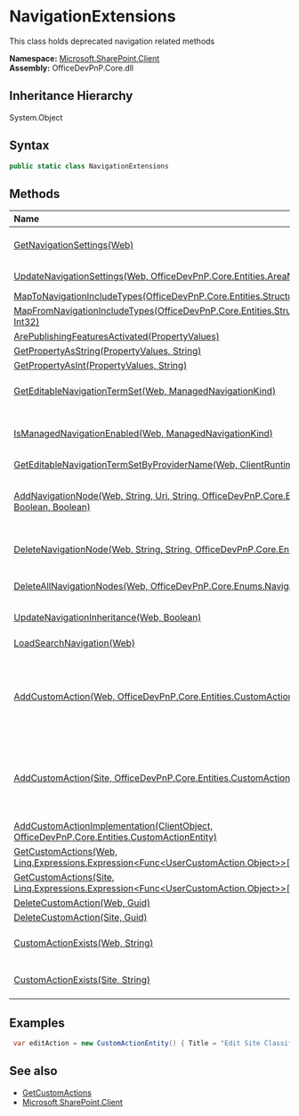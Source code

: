 # NavigationExtensions
This class holds deprecated navigation related methods  

**Namespace:** [Microsoft.SharePoint.Client](Microsoft.SharePoint.Client.md)  
**Assembly:** OfficeDevPnP.Core.dll  
## Inheritance Hierarchy
System.Object  
## Syntax
```C#
public static class NavigationExtensions
```
## Methods
|**Name**|**Description**|
|:-----|:-----|
| [GetNavigationSettings(Web)](Microsoft.SharePoint.Client.NavigationExtensions.GetNavigationSettingsWeb.md) | Returns the navigation settings for the selected web
| [UpdateNavigationSettings(Web, OfficeDevPnP.Core.Entities.AreaNavigationEntity)](Microsoft.SharePoint.Client.NavigationExtensions.UpdateNavigationSettingsWebOfficeDevPnP.Core.Entities.AreaNavigationEntity.md) | Updates navigation settings for the current web
| [MapToNavigationIncludeTypes(OfficeDevPnP.Core.Entities.StructuralNavigationEntity)](Microsoft.SharePoint.Client.NavigationExtensions.MapToNavigationIncludeTypesOfficeDevPnP.Core.Entities.StructuralNavigationEntity.md) | 
| [MapFromNavigationIncludeTypes(OfficeDevPnP.Core.Entities.StructuralNavigationEntity, Int32)](Microsoft.SharePoint.Client.NavigationExtensions.MapFromNavigationIncludeTypesOfficeDevPnP.Core.Entities.StructuralNavigationEntityInt32.md) | 
| [ArePublishingFeaturesActivated(PropertyValues)](Microsoft.SharePoint.Client.NavigationExtensions.ArePublishingFeaturesActivatedPropertyValues.md) | 
| [GetPropertyAsString(PropertyValues, String)](Microsoft.SharePoint.Client.NavigationExtensions.GetPropertyAsStringPropertyValuesString.md) | 
| [GetPropertyAsInt(PropertyValues, String)](Microsoft.SharePoint.Client.NavigationExtensions.GetPropertyAsIntPropertyValuesString.md) | 
| [GetEditableNavigationTermSet(Web, ManagedNavigationKind)](Microsoft.SharePoint.Client.NavigationExtensions.GetEditableNavigationTermSetWebManagedNavigationKind.md) | Returns an editable version of the Global Navigation TermSet for a web site
| [IsManagedNavigationEnabled(Web, ManagedNavigationKind)](Microsoft.SharePoint.Client.NavigationExtensions.IsManagedNavigationEnabledWebManagedNavigationKind.md) | Determines whether the current Web has the managed navigation enabled
| [GetEditableNavigationTermSetByProviderName(Web, ClientRuntimeContext, String)](Microsoft.SharePoint.Client.NavigationExtensions.GetEditableNavigationTermSetByProviderNameWebClientRuntimeContextString.md) | 
| [AddNavigationNode(Web, String, Uri, String, OfficeDevPnP.Core.Enums.NavigationType, Boolean, Boolean)](Microsoft.SharePoint.Client.NavigationExtensions.AddNavigationNodeWebStringUriStringOfficeDevPnP.Core.Enums.NavigationTypeBooleanBoolean.md) | Add a node to quick launch, top navigation bar or search navigation. The node will be added as the last node in the collection.
| [DeleteNavigationNode(Web, String, String, OfficeDevPnP.Core.Enums.NavigationType)](Microsoft.SharePoint.Client.NavigationExtensions.DeleteNavigationNodeWebStringStringOfficeDevPnP.Core.Enums.NavigationType.md) | Deletes a navigation node from the quickLaunch or top navigation bar
| [DeleteAllNavigationNodes(Web, OfficeDevPnP.Core.Enums.NavigationType)](Microsoft.SharePoint.Client.NavigationExtensions.DeleteAllNavigationNodesWebOfficeDevPnP.Core.Enums.NavigationType.md) | Deletes all Navigation Nodes from a given navigation
| [UpdateNavigationInheritance(Web, Boolean)](Microsoft.SharePoint.Client.NavigationExtensions.UpdateNavigationInheritanceWebBoolean.md) | Updates the navigation inheritance setting
| [LoadSearchNavigation(Web)](Microsoft.SharePoint.Client.NavigationExtensions.LoadSearchNavigationWeb.md) | Loads the search navigation nodes
| [AddCustomAction(Web, OfficeDevPnP.Core.Entities.CustomActionEntity)](Microsoft.SharePoint.Client.NavigationExtensions.AddCustomActionWebOfficeDevPnP.Core.Entities.CustomActionEntity.md) | Adds custom action to a web. If the CustomAction exists the item will be updated. Setting CustomActionEntity.Remove == true will delete the CustomAction.
| [AddCustomAction(Site, OfficeDevPnP.Core.Entities.CustomActionEntity)](Microsoft.SharePoint.Client.NavigationExtensions.AddCustomActionSiteOfficeDevPnP.Core.Entities.CustomActionEntity.md) | Adds custom action to a site collection. If the CustomAction exists the item will be updated. Setting CustomActionEntity.Remove == true will delete the CustomAction.
| [AddCustomActionImplementation(ClientObject, OfficeDevPnP.Core.Entities.CustomActionEntity)](Microsoft.SharePoint.Client.NavigationExtensions.AddCustomActionImplementationClientObjectOfficeDevPnP.Core.Entities.CustomActionEntity.md) | 
| [GetCustomActions(Web, Linq.Expressions.Expression<Func<UserCustomAction,Object>>[])](Microsoft.SharePoint.Client.NavigationExtensions.GetCustomActionsWebLinq.Expressions.Expression<Func<UserCustomAction,Object>>[].md) | 
| [GetCustomActions(Site, Linq.Expressions.Expression<Func<UserCustomAction,Object>>[])](Microsoft.SharePoint.Client.NavigationExtensions.GetCustomActionsSiteLinq.Expressions.Expression<Func<UserCustomAction,Object>>[].md) | 
| [DeleteCustomAction(Web, Guid)](Microsoft.SharePoint.Client.NavigationExtensions.DeleteCustomActionWebGuid.md) | Removes a custom action
| [DeleteCustomAction(Site, Guid)](Microsoft.SharePoint.Client.NavigationExtensions.DeleteCustomActionSiteGuid.md) | Removes a custom action
| [CustomActionExists(Web, String)](Microsoft.SharePoint.Client.NavigationExtensions.CustomActionExistsWebString.md) | Utility method to check particular custom action already exists on the web
| [CustomActionExists(Site, String)](Microsoft.SharePoint.Client.NavigationExtensions.CustomActionExistsSiteString.md) | Utility method to check particular custom action already exists on the web
## Examples
```C#
 var editAction = new CustomActionEntity() { Title = "Edit Site Classification", Description = "Manage business impact information for site collection or sub sites.", Sequence = 1000, Group = "SiteActions", Location = "Microsoft.SharePoint.StandardMenu", Url = EditFormUrl, ImageUrl = EditFormImageUrl, Rights = new BasePermissions(), }; editAction.Rights.Set(PermissionKind.ManageWeb); web.AddCustomAction(editAction); 
```
## See also
- [GetCustomActions](GetCustomActions.md)
- [Microsoft.SharePoint.Client](Microsoft.SharePoint.Client.md)
